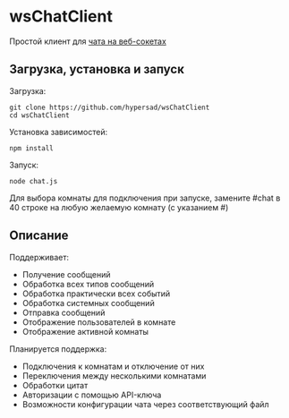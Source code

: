 # wsChatClient
Простой клиент для [чата на веб-сокетах](https://sinair.ru/chat)

## Загрузка, установка и запуск
Загрузка:
```
git clone https://github.com/hypersad/wsChatClient
cd wsChatClient
```

Установка зависимостей:
```
npm install
```

Запуск:
```
node chat.js
```
Для выбора комнаты для подключения при запуске, замените #chat в 40 строке на любую желаемую комнату (с указанием #)

## Описание

Поддерживает:
* Получение сообщений
* Обработка всех типов сообщений
* Обработка практически всех событий
* Обработка системных сообщений
* Отправка сообщений
* Отображение пользователей в комнате
* Отображение активной комнаты

Планируется поддержка:
* Подключения к комнатам и отключение от них
* Переключения между несколькими комнатами
* Обработки цитат
* Авторизации с помощью API-ключа
* Возможности конфигурации чата через соответствующий файл
